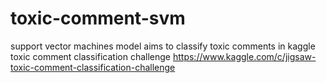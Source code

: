 # toxic-comment-svm
support vector machines model aims to classify toxic comments in kaggle toxic comment classification challenge https://www.kaggle.com/c/jigsaw-toxic-comment-classification-challenge
